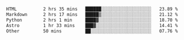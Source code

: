 <!--START_SECTION:waka-->

```txt
HTML          2 hrs 35 mins   ██████░░░░░░░░░░░░░░░░░░░   23.89 %
Markdown      2 hrs 17 mins   █████▒░░░░░░░░░░░░░░░░░░░   21.12 %
Python        2 hrs 1 min     ████▓░░░░░░░░░░░░░░░░░░░░   18.70 %
Astro         1 hr 33 mins    ███▓░░░░░░░░░░░░░░░░░░░░░   14.41 %
Other         50 mins         ██░░░░░░░░░░░░░░░░░░░░░░░   07.76 %
```

<!--END_SECTION:waka-->
